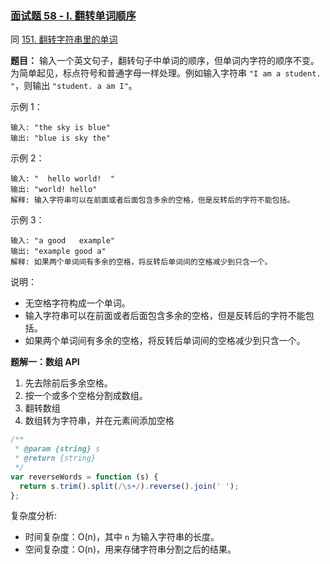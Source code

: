 ### [面试题 58 - I. 翻转单词顺序](https://leetcode-cn.com/problems/fan-zhuan-dan-ci-shun-xu-lcof/)

同 [151. 翻转字符串里的单词](https://leetcode-cn.com/problems/reverse-words-in-a-string/)

**题目：** 输入一个英文句子，翻转句子中单词的顺序，但单词内字符的顺序不变。为简单起见，标点符号和普通字母一样处理。例如输入字符串 `"I am a student. "`，则输出 `"student. a am I"`。

示例 1：

```
输入: "the sky is blue"
输出: "blue is sky the"
```

示例 2：

```
输入: "  hello world!  "
输出: "world! hello"
解释: 输入字符串可以在前面或者后面包含多余的空格，但是反转后的字符不能包括。
```

示例 3：

```
输入: "a good   example"
输出: "example good a"
解释: 如果两个单词间有多余的空格，将反转后单词间的空格减少到只含一个。
```

说明：

- 无空格字符构成一个单词。
- 输入字符串可以在前面或者后面包含多余的空格，但是反转后的字符不能包括。
- 如果两个单词间有多余的空格，将反转后单词间的空格减少到只含一个。

**题解一：数组 API**

1. 先去除前后多余空格。
2. 按一个或多个空格分割成数组。
3. 翻转数组
4. 数组转为字符串，并在元素间添加空格

```js
/**
 * @param {string} s
 * @return {string}
 */
var reverseWords = function (s) {
  return s.trim().split(/\s+/).reverse().join(' ');
};
```

复杂度分析:

- 时间复杂度：O(n)，其中 `n` 为输入字符串的长度。
- 空间复杂度：O(n)，用来存储字符串分割之后的结果。

